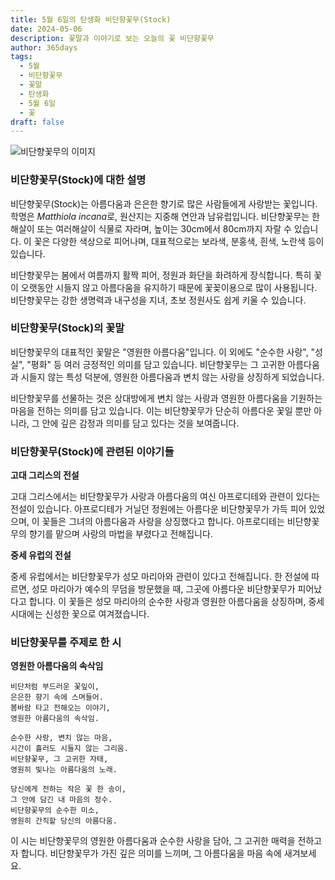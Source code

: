 ```yaml
---
title: 5월 6일의 탄생화 비단향꽃무(Stock)
date: 2024-05-06
description: 꽃말과 이야기로 보는 오늘의 꽃 비단향꽃무
author: 365days
tags:
  - 5월
  - 비단향꽃무
  - 꽃말
  - 탄생화
  - 5월 6일
  - 꽃
draft: false
---
```


![비단향꽃무의 이미지](https://cdn.pixabay.com/photo/2019/05/31/23/34/matthiola-4243235_1280.jpg#center)


### 비단향꽃무(Stock)에 대한 설명

비단향꽃무(Stock)는 아름다움과 은은한 향기로 많은 사람들에게 사랑받는 꽃입니다. 학명은 *Matthiola incana*로, 원산지는 지중해 연안과 남유럽입니다. 비단향꽃무는 한해살이 또는 여러해살이 식물로 자라며, 높이는 30cm에서 80cm까지 자랄 수 있습니다. 이 꽃은 다양한 색상으로 피어나며, 대표적으로는 보라색, 분홍색, 흰색, 노란색 등이 있습니다.

비단향꽃무는 봄에서 여름까지 활짝 피어, 정원과 화단을 화려하게 장식합니다. 특히 꽃이 오랫동안 시들지 않고 아름다움을 유지하기 때문에 꽃꽂이용으로 많이 사용됩니다. 비단향꽃무는 강한 생명력과 내구성을 지녀, 초보 정원사도 쉽게 키울 수 있습니다.

### 비단향꽃무(Stock)의 꽃말

비단향꽃무의 대표적인 꽃말은 "영원한 아름다움"입니다. 이 외에도 "순수한 사랑", "성실", "평화" 등 여러 긍정적인 의미를 담고 있습니다. 비단향꽃무는 그 고귀한 아름다움과 시들지 않는 특성 덕분에, 영원한 아름다움과 변치 않는 사랑을 상징하게 되었습니다.

비단향꽃무를 선물하는 것은 상대방에게 변치 않는 사랑과 영원한 아름다움을 기원하는 마음을 전하는 의미를 담고 있습니다. 이는 비단향꽃무가 단순히 아름다운 꽃일 뿐만 아니라, 그 안에 깊은 감정과 의미를 담고 있다는 것을 보여줍니다.

### 비단향꽃무(Stock)에 관련된 이야기들

**고대 그리스의 전설**

고대 그리스에서는 비단향꽃무가 사랑과 아름다움의 여신 아프로디테와 관련이 있다는 전설이 있습니다. 아프로디테가 거닐던 정원에는 아름다운 비단향꽃무가 가득 피어 있었으며, 이 꽃들은 그녀의 아름다움과 사랑을 상징했다고 합니다. 아프로디테는 비단향꽃무의 향기를 맡으며 사랑의 마법을 부렸다고 전해집니다.

**중세 유럽의 전설**

중세 유럽에서는 비단향꽃무가 성모 마리아와 관련이 있다고 전해집니다. 한 전설에 따르면, 성모 마리아가 예수의 무덤을 방문했을 때, 그곳에 아름다운 비단향꽃무가 피어났다고 합니다. 이 꽃들은 성모 마리아의 순수한 사랑과 영원한 아름다움을 상징하며, 중세 시대에는 신성한 꽃으로 여겨졌습니다.

### 비단향꽃무를 주제로 한 시

**영원한 아름다움의 속삭임**

```
비단처럼 부드러운 꽃잎이,  
은은한 향기 속에 스며들어.  
봄바람 타고 전해오는 이야기,  
영원한 아름다움의 속삭임.

순수한 사랑, 변치 않는 마음,  
시간이 흘러도 시들지 않는 그리움.  
비단향꽃무, 그 고귀한 자태,  
영원히 빛나는 아름다움의 노래.

당신에게 전하는 작은 꽃 한 송이,  
그 안에 담긴 내 마음의 정수.  
비단향꽃무의 순수한 미소,  
영원히 간직할 당신의 아름다움.
```

이 시는 비단향꽃무의 영원한 아름다움과 순수한 사랑을 담아, 그 고귀한 매력을 전하고자 합니다. 비단향꽃무가 가진 깊은 의미를 느끼며, 그 아름다움을 마음 속에 새겨보세요.

